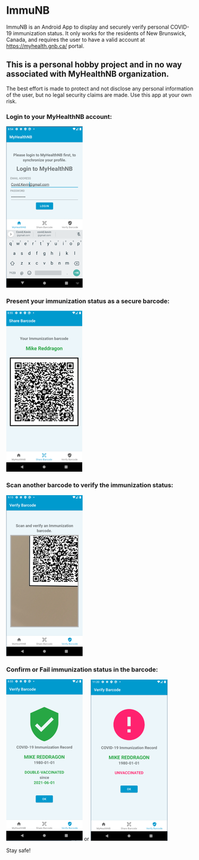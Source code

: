 # ImmuNB

ImmuNB is an Android App to display and securely verify personal COVID-19 immunization status. 
It only works for the residents of New Brunswick, Canada, and requires the user to have a valid account at https://myhealth.gnb.ca/ portal.

## This is a personal hobby project and in no way associated with MyHealthNB organization.
The best effort is made to protect and not disclose any personal information of the user, but no legal security claims are made. Use this app at your own risk.

### Login to your MyHealthNB account:
![Login to your MyHealthNB account](docs/app_screenshot_home.png?raw=true "Login to your MyHealthNB account")
### Present your immunization status as a secure barcode:
![Present your immunization status as a secure barcode](docs/app_screenshot_barcode.png?raw=true "Present your immunization status as a secure barcode")
### Scan another barcode to verify the immunization status:
![Scan another barcode to verify the immunization status](docs/app_screenshot_scan.png?raw=true "Scan another barcode to verify the immunization status")
### Confirm or Fail immunization status in the barcode:
![Confirm immunization status in the barcode](docs/app_screenshot_verify.png?raw=true "Confirm immunization status in the barcode")
or
![Fail immunization status in the barcode](docs/app_screenshot_unvaccinated.png?raw=true "Fail immunization status in the barcode")

Stay safe!